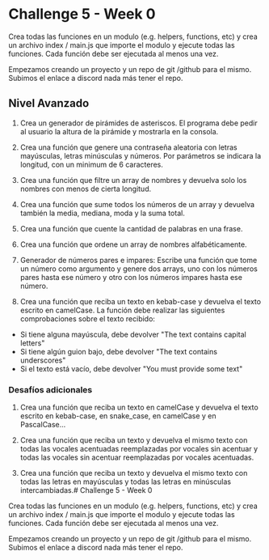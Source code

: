 # Challenge 5 - Week 0

Crea todas las funciones en un modulo (e.g. helpers, functions, etc) y crea un archivo index / main.js que importe el modulo y ejecute todas las funciones. Cada función debe ser ejecutada al menos una vez.

Empezamos creando un proyecto y un repo de git /github para el mismo. Subimos el enlace a discord nada más tener el repo.

## Nivel Avanzado

1. Crea un generador de pirámides de asteriscos. El programa debe pedir al usuario la altura de la pirámide y mostrarla en la consola.

2. Crea una función que genere una contraseña aleatoria con letras mayúsculas, letras minúsculas y números. Por parámetros se indicara la longitud, con un minimum de 6 caracteres.

3. Crea una función que filtre un array de nombres y devuelva solo los nombres con menos de cierta longitud.

4. Crea una función que sume todos los números de un array y devuelva también la media, mediana, moda y la suma total.

5. Crea una función que cuente la cantidad de palabras en una frase.

6. Crea una función que ordene un array de nombres alfabéticamente.

7. Generador de números pares e impares: Escribe una función que tome un número como argumento y genere dos arrays, uno con los números pares hasta ese número y otro con los números impares hasta ese número.

8. Crea una función que reciba un texto en kebab-case y devuelva el texto escrito en camelCase.
   La función debe realizar las siguientes comprobaciones sobre el texto recibido:

- Si tiene alguna mayúscula, debe devolver "The text contains capital letters"
- Si tiene algún guion bajo, debe devolver "The text contains underscores"
- Si el texto está vacío, debe devolver "You must provide some text"

### Desafíos adicionales

1. Crea una función que reciba un texto en camelCase y devuelva el texto escrito en kebab-case, en snake_case, en camelCase y en PascalCase...

2. Crea una función que reciba un texto y devuelva el mismo texto con todas las vocales acentuadas reemplazadas por vocales sin acentuar y todas las vocales sin acentuar reemplazadas por vocales acentuadas.

3. Crea una función que reciba un texto y devuelva el mismo texto con todas las letras en mayúsculas y todas las letras en minúsculas intercambiadas.# Challenge 5 - Week 0

Crea todas las funciones en un modulo (e.g. helpers, functions, etc) y crea un archivo index / main.js que importe el modulo y ejecute todas las funciones. Cada función debe ser ejecutada al menos una vez.

Empezamos creando un proyecto y un repo de git /github para el mismo. Subimos el enlace a discord nada más tener el repo.
